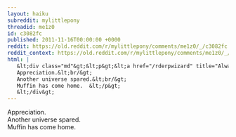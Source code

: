 ```yaml
---
layout: haiku
subreddit: mylittlepony
threadid: me1z0
id: c3082fc
published: 2011-11-16T00:00:00 +0000
reddit: https://old.reddit.com/r/mylittlepony/comments/me1z0/_/c3082fc
reddit_context: https://old.reddit.com/r/mylittlepony/comments/me1z0/_/c3082fc?context=3
html: |
   &lt;div class="md"&gt;&lt;p&gt;&lt;a href="/rderpwizard" title="Always Relevant / Dancing Song Amidst Ether  / Paper Bag Princess"&gt;&lt;/a&gt; 
   Appreciation.&lt;br/&gt;
   Another universe spared.&lt;br/&gt;
   Muffin has come home.  &lt;/p&gt;
   &lt;/div&gt;
---
```


[](/rderpwizard "Always Relevant / Dancing Song Amidst Ether  / Paper Bag Princess") 
Appreciation.  
Another universe spared.  
Muffin has come home.  